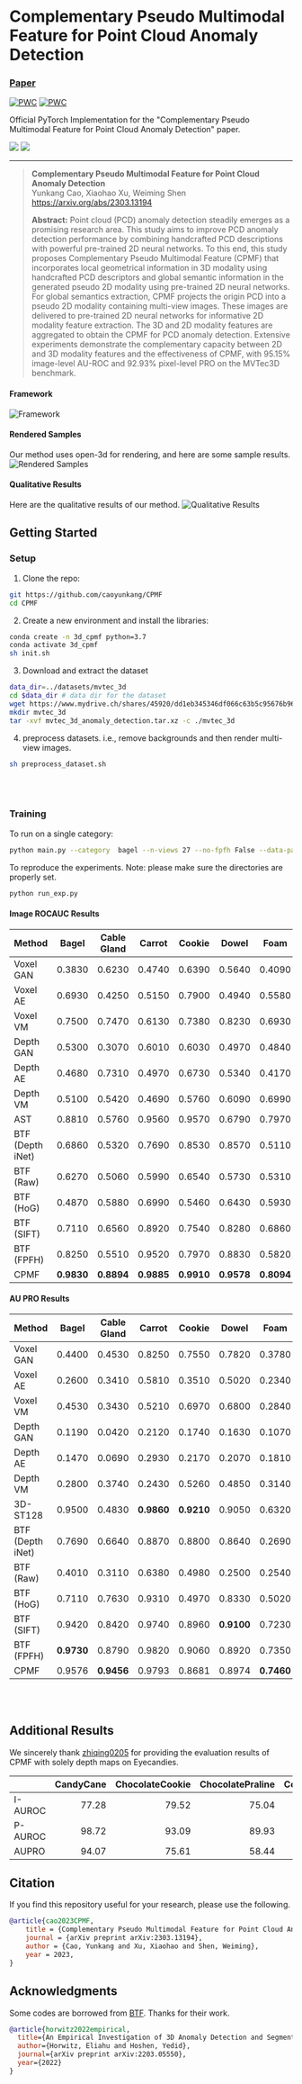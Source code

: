 
# Complementary Pseudo Multimodal Feature for Point Cloud Anomaly Detection
### [Paper](https://arxiv.org/abs/2303.13194) <br>
[![PWC](https://img.shields.io/endpoint.svg?url=https://paperswithcode.com/badge/complementary-pseudo-multimodal-feature-for/depth-anomaly-detection-and-segmentation-on)](https://paperswithcode.com/sota/depth-anomaly-detection-and-segmentation-on?p=complementary-pseudo-multimodal-feature-for)
[![PWC](https://img.shields.io/endpoint.svg?url=https://paperswithcode.com/badge/complementary-pseudo-multimodal-feature-for/3d-anomaly-detection-and-segmentation-on)](https://paperswithcode.com/sota/3d-anomaly-detection-and-segmentation-on?p=complementary-pseudo-multimodal-feature-for)

Official PyTorch Implementation for the "Complementary Pseudo Multimodal Feature for Point Cloud Anomaly Detection" paper.  

![](imgs/ours_sum.png)
![](imgs/heatmaps.png)

___

> **Complementary Pseudo Multimodal Feature for Point Cloud Anomaly Detection**<br>
> Yunkang Cao, Xiaohao Xu, Weiming Shen<br>
> https://arxiv.org/abs/2303.13194 <br>
>
>**Abstract:** Point cloud (PCD) anomaly detection steadily emerges as a promising research area. 
> This study aims to improve PCD anomaly detection performance by combining handcrafted PCD descriptions 
> with powerful pre-trained 2D neural networks. 
> To this end, this study proposes Complementary Pseudo Multimodal Feature (CPMF) that incorporates local 
> geometrical information in 3D modality using handcrafted PCD descriptors and global semantic information in 
> the generated pseudo 2D modality using pre-trained 2D neural networks. For global semantics extraction, 
> CPMF projects the origin PCD into a pseudo 2D modality containing multi-view images. 
> These images are delivered to pre-trained 2D neural networks for informative 2D modality feature extraction. 
> The 3D and 2D modality features are aggregated to obtain the CPMF for PCD anomaly detection. 
> Extensive experiments demonstrate the complementary capacity between 2D and 3D modality features and the 
> effectiveness of CPMF, with 95.15% image-level AU-ROC and 92.93% pixel-level PRO on the MVTec3D benchmark.
#### Framework
![Framework](assets/framework.png)

#### Rendered Samples
Our method uses open-3d for rendering, and here are some sample results.
![Rendered Samples](assets/samples.png)

#### Qualitative Results
Here are the qualitative results of our method.
![Qualitative Results](assets/qualitative_results.png)


## Getting Started

### Setup 
1.  Clone the repo:
```bash
git https://github.com/caoyunkang/CPMF
cd CPMF
```
2. Create a new environment and install the libraries:
```bash
conda create -n 3d_cpmf python=3.7
conda activate 3d_cpmf
sh init.sh
```
3. Download and extract the dataset
```bash
data_dir=../datasets/mvtec_3d
cd $data_dir # data dir for the dataset
wget https://www.mydrive.ch/shares/45920/dd1eb345346df066c63b5c95676b961b/download/428824485-1643285832/mvtec_3d_anomaly_detection.tar.xz
mkdir mvtec_3d
tar -xvf mvtec_3d_anomaly_detection.tar.xz -c ./mvtec_3d
```
4. preprocess datasets. i.e., remove backgrounds and then render multi-view images.
```bash
sh preprocess_dataset.sh
```
<br>
<br>


### Training
To run on a single category:
```bash
python main.py --category  bagel --n-views 27 --no-fpfh False --data-path $data_dir --exp-name $exp_name --backbone resnet18
```
To reproduce the experiments. Note: please make sure the directories are properly set.
```bash
python run_exp.py
```

#### Image ROCAUC Results

| Method     | Bagel  | Cable Gland | Carrot | Cookie | Dowel | Foam  | Peach | Potato | Rope  | Tire  | Mean   |
|------------|--------|-------------|--------|--------|-------|-------|-------|--------|-------|-------|--------|
| Voxel GAN  | 0.3830 | 0.6230      | 0.4740 | 0.6390 | 0.5640| 0.4090| 0.6170| 0.4270 | 0.6630| 0.5770| 0.5376 |
| Voxel AE   | 0.6930 | 0.4250      | 0.5150 | 0.7900 | 0.4940| 0.5580| 0.5370| 0.4840 | 0.6390| 0.5830| 0.5718 |
| Voxel VM   | 0.7500 | 0.7470      | 0.6130 | 0.7380 | 0.8230| 0.6930| 0.6790| 0.6520 | 0.6090| 0.6900| 0.6994 |
| Depth GAN  | 0.5300 | 0.3070      | 0.6010 | 0.6030 | 0.4970| 0.4840| 0.5250| 0.4890 | 0.6090| 0.5360| 0.5233 |
| Depth AE   | 0.4680 | 0.7310      | 0.4970 | 0.6730 | 0.5340| 0.4170| 0.4850| 0.5490 | 0.5640| 0.5460| 0.5464 |
| Depth VM   | 0.5100 | 0.5420      | 0.4690 | 0.5760 | 0.6090| 0.6990| 0.4500| 0.4190 | 0.6680| 0.5200| 0.5462 |
| AST        | 0.8810 | 0.5760      | 0.9560 | 0.9570 | 0.6790| 0.7970| **0.9900**| 0.9150 | 0.9560| 0.6110| 0.8318 |
| BTF (Depth iNet) | 0.6860 | 0.5320  | 0.7690 | 0.8530 | 0.8570| 0.5110| 0.5730| 0.6200 | 0.7580| 0.5900| 0.6749 |
| BTF (Raw)   | 0.6270 | 0.5060     | 0.5990 | 0.6540 | 0.5730| 0.5310| 0.5310| 0.6110 | 0.4120| 0.6780| 0.5722 |
| BTF (HoG)   | 0.4870 | 0.5880     | 0.6990 | 0.5460 | 0.6430| 0.5930| 0.6160| 0.5840 | 0.5060| 0.4290| 0.5582 |
| BTF (SIFT)  | 0.7110 | 0.6560     | 0.8920 | 0.7540 | 0.8280| 0.6860| 0.6220| 0.7540 | 0.7670| 0.5980| 0.7268 |
| BTF (FPFH)  | 0.8250 | 0.5510     | 0.9520 | 0.7970 | 0.8830| 0.5820| 0.7580| 0.8890 | 0.9290| 0.6530| 0.7819 |
| CPMF       | **0.9830** | **0.8894**      | **0.9885** | **0.9910** | **0.9578**| **0.8094**| 0.9884| **0.9590** | **0.9792**| **0.9692**| **0.9515** |

#### AU PRO Results
| Method     | Bagel  | Cable Gland | Carrot | Cookie | Dowel | Foam  | Peach | Potato | Rope  | Tire  | Mean   |
|------------|--------|-------------|--------|--------|-------|-------|-------|--------|-------|-------|--------|
| Voxel GAN  | 0.4400 | 0.4530      | 0.8250 | 0.7550 | 0.7820| 0.3780| 0.3920| 0.6390 | 0.7750| 0.3890| 0.5828 |
| Voxel AE   | 0.2600 | 0.3410      | 0.5810 | 0.3510 | 0.5020| 0.2340| 0.3510| 0.6580 | 0.0150| 0.1850| 0.3478 |
| Voxel VM   | 0.4530 | 0.3430      | 0.5210 | 0.6970 | 0.6800| 0.2840| 0.3490| 0.6340 | 0.6160| 0.3460| 0.4923 |
| Depth GAN  | 0.1190 | 0.0420      | 0.2120 | 0.1740 | 0.1630| 0.1070| 0.0730| 0.0420 | 0.4640| 0.0750| 0.1423 |
| Depth AE   | 0.1470 | 0.0690      | 0.2930 | 0.2170 | 0.2070| 0.1810| 0.1640| 0.0660 | 0.5450| 0.1420| 0.2031 |
| Depth VM   | 0.2800 | 0.3740      | 0.2430 | 0.5260 | 0.4850| 0.3140| 0.1990| 0.3880 | 0.5430| 0.3850| 0.3737 |
| 3D-ST128   | 0.9500 | 0.4830  | **0.9860** | **0.9210** | 0.9050| 0.6320| 0.9450| **0.9880** | **0.9760**| 0.5420| 0.8328 |
| BTF (Depth iNet) | 0.7690 | 0.6640  | 0.8870 | 0.8800 | 0.8640| 0.2690| 0.8760| 0.8650 | 0.8520| 0.6240| 0.7550 |
| BTF (Raw)   | 0.4010 | 0.3110     | 0.6380 | 0.4980 | 0.2500| 0.2540| 0.5270| 0.5300 | 0.8080| 0.2010| 0.4418 |
| BTF (HoG)   | 0.7110 | 0.7630     | 0.9310 | 0.4970 | 0.8330| 0.5020| 0.9480| 0.9160 | 0.8580| 0.8580| 0.7742 |
| BTF (SIFT)  | 0.9420 | 0.8420     | 0.9740 | 0.8960 | **0.9100**| 0.7230| 0.9440| 0.9810 | 0.9530| 0.9290| 0.9094 |
| BTF (FPFH)  | **0.9730** | 0.8790     | 0.9820 | 0.9060 | 0.8920| 0.7350| 0.9770| 0.9820 | 0.9560| 0.9610| 0.9243 |
| CPMF       | 0.9576 | **0.9456**| 0.9793 | 0.8681 | 0.8974| **0.7460**| **0.9795**| 0.9807 | 0.9610| **0.9773**| **0.9293** |



<br>
<br>


## Additional Results
We sincerely thank [zhiqing0205](https://github.com/caoyunkang/CPMF/issues/6#issue-2447098424) for providing the evaluation
results of CPMF with solely depth maps on Eyecandies.

|       |   CandyCane |   ChocolateCookie |   ChocolatePraline |   Confetto |   GummyBear |   HazelnutTruffle |   LicoriceSandwich |   Lollipop |   Marshmallow |   PeppermintCandy |   average |
|:------|------------:|------------------:|-------------------:|-----------:|------------:|------------------:|-------------------:|-----------:|--------------:|------------------:|----------:|
| I-AUROC |       77.28 |             79.52 |              75.04 |      84.64 |       74.04 |             58.40 |              74.56 |      81.99 |         71.04 |             81.28 |     75.78 |
| P-AUROC |       98.72 |             93.09 |              89.93 |      95.04 |       90.09 |             86.86 |              92.81 |      98.39 |         90.51 |             92.65 |     92.81 |
| AUPRO |       94.07 |             75.61 |              58.44 |      79.53 |       72.84 |             56.14 |              67.91 |      90.83 |         69.60 |             78.38 |     74.34 |

## Citation
If you find this repository useful for your research, please use the following.

```bibtex
@article{cao2023CPMF,
	title = {Complementary Pseudo Multimodal Feature for Point Cloud Anomaly Detection},
	journal = {arXiv preprint arXiv:2303.13194},
	author = {Cao, Yunkang and Xu, Xiaohao and Shen, Weiming},
	year = 2023,
}
```


## Acknowledgments
Some codes are borrowed from [BTF](https://github.com/eliahuhorwitz/3D-ADS). Thanks for their work.
```bibtex
@article{horwitz2022empirical,
  title={An Empirical Investigation of 3D Anomaly Detection and Segmentation},
  author={Horwitz, Eliahu and Hoshen, Yedid},
  journal={arXiv preprint arXiv:2203.05550},
  year={2022}
}
```